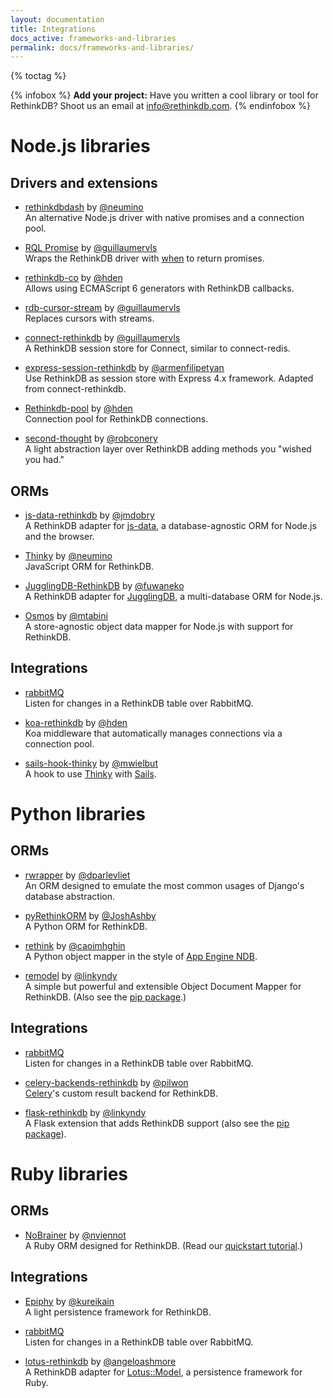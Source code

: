 ```yaml
---
layout: documentation
title: Integrations
docs_active: frameworks-and-libraries
permalink: docs/frameworks-and-libraries/
---
```


{% toctag %}

{% infobox %}
__Add your project:__ Have you written a cool library or tool for RethinkDB?
Shoot us an email at <a href="mailto:info@rethinkdb.com">info@rethinkdb.com</a>.
{% endinfobox %}

# Node.js libraries

## Drivers and extensions

- [rethinkdbdash](https://github.com/neumino/rethinkdbdash) by [@neumino](https://github.com/neumino)  
  An alternative Node.js driver with native promises and a connection pool.

- [RQL Promise](https://github.com/guillaumervls/rql-promise) by [@guillaumervls](https://github.com/guillaumervls)  
   Wraps the RethinkDB driver with [when](https://github.com/cujojs/when) to return promises.

- [rethinkdb-co](https://github.com/hden/rethinkdb-co) by [@hden](https://github.com/hden)  
  Allows using ECMAScript 6 generators with RethinkDB callbacks.

- [rdb-cursor-stream](https://github.com/guillaumervls/rdb-cursor-stream) by [@guillaumervls](https://github.com/guillaumervls)  
  Replaces cursors with streams.

- [connect-rethinkdb](https://github.com/guillaumervls/connect-rethinkdb) by [@guillaumervls](https://github.com/guillaumervls)  
  A RethinkDB session store for Connect, similar to connect-redis.

- [express-session-rethinkdb](https://www.npmjs.com/package/express-session-rethinkdb) by [@armenfilipetyan](https://github.com/armenfilipetyan)  
  Use RethinkDB as session store with Express 4.x framework. Adapted from connect-rethinkdb.

- [Rethinkdb-pool](https://github.com/hden/rethinkdb-pool) by [@hden](https://github.com/hden)  
  Connection pool for RethinkDB connections.

- [second-thought](https://github.com/robconery/second-thought) by [@robconery](https://github.com/robconery)  
  A light abstraction layer over RethinkDB adding methods you "wished you had."

## ORMs

- [js-data-rethinkdb](https://github.com/js-data/js-data-rethinkdb) by [@jmdobry](https://github.com/jmdobry)  
  A RethinkDB adapter for [js-data](https://github.com/js-data/js-data), a database-agnostic ORM for Node.js and the browser.

- [Thinky][] by [@neumino](https://github.com/neumino)  
  JavaScript ORM for RethinkDB.

- [JugglingDB-RethinkDB](https://github.com/fuwaneko/jugglingdb-rethink) by [@fuwaneko](https://github.com/fuwaneko)  
  A RethinkDB adapter for [JugglingDB](https://github.com/1602/jugglingdb), a multi-database ORM for Node.js.

- [Osmos](https://github.com/mtabini/osmos) by [@mtabini](https://github.com/mtabini)  
  A store-agnostic object data mapper for Node.js with support for RethinkDB.

[Thinky]: https://github.com/neumino/thinky

## Integrations

- [rabbitMQ](/docs/rabbitmq/javascript)  
  Listen for changes in a RethinkDB table over RabbitMQ.

- [koa-rethinkdb](https://github.com/hden/koa-rethinkdb) by [@hden](https://github.com/hden)  
  Koa middleware that automatically manages connections via a connection pool.

- [sails-hook-thinky](https://github.com/mwielbut/sails-hook-thinky) by [@mwielbut](https://github.com/mwielbut)  
  A hook to use [Thinky][] with [Sails](http://sailsjs.org/).

# Python libraries


## ORMs

- [rwrapper](https://github.com/dparlevliet/rwrapper) by [@dparlevliet](https://github.com/dparlevliet)  
  An ORM designed to emulate the most common usages of Django's database abstraction.

- [pyRethinkORM](https://github.com/JoshAshby/pyRethinkORM) by [@JoshAshby](https://github.com/JoshAshby)  
  A Python ORM for RethinkDB.

- [rethink](https://github.com/caoimhghin/rethink) by [@caoimhghin](https://github.com/caoimhghin)  
  A Python object mapper in the style of [App Engine NDB](https://cloud.google.com/appengine/docs/python/ndb/).

- [remodel](https://github.com/linkyndy/remodel) by [@linkyndy](https://github.com/linkyndy)  
  A simple but powerful and extensible Object Document Mapper for RethinkDB. (Also see the [pip package](https://pypi.python.org/pypi/Remodel).)

## Integrations

- [rabbitMQ](/docs/rabbitmq/python)  
  Listen for changes in a RethinkDB table over RabbitMQ.

- [celery-backends-rethinkdb](https://github.com/pilwon/celery-backends-rethinkdb) by [@pilwon](https://github.com/pilwon)  
  [Celery](http://www.celeryproject.org/)'s custom result backend for RethinkDB.

- [flask-rethinkdb](https://github.com/linkyndy/flask-rethinkdb) by [@linkyndy](https://github.com/linkyndy)  
  A Flask extension that adds RethinkDB support (also see the [pip package](https://pypi.python.org/pypi/Flask-RethinkDB/)).

# Ruby libraries

## ORMs

- [NoBrainer](https://github.com/nviennot/nobrainer) by [@nviennot](https://github.com/nviennot)  
  A Ruby ORM designed for RethinkDB. (Read our [quickstart tutorial](/docs/rails).)

## Integrations

- [Epiphy](https://github.com/kureikain/epiphy) by [@kureikain](https://github.com/kureikain)   
  A light persistence framework for RethinkDB.

- [rabbitMQ](/docs/rabbitmq/ruby)  
  Listen for changes in a RethinkDB table over RabbitMQ.

- [lotus-rethinkdb](https://github.com/angeloashmore/lotus-rethinkdb) by [@angeloashmore](https://github.com/angeloashmore)  
  A RethinkDB adapter for [Lotus::Model](https://github.com/lotus/model), a persistence framework for Ruby.
